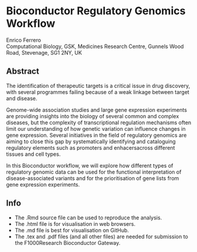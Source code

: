 # Bioconductor Regulatory Genomics Workflow

Enrico Ferrero  
Computational Biology, GSK, Medicines Research Centre, Gunnels Wood Road, Stevenage, SG1 2NY, UK

## Abstract

The identification of therapeutic targets is a critical issue in drug discovery, with several programmes failing because of a weak linkage between target and disease.

Genome-wide association studies and large gene expression experiments are providing insights into the biology of several common and complex diseases, but the complexity of transcriptional regulation mechanisms often limit our understanding of how genetic variation can influence changes in gene expression.
Several initiatives in the field of regulatory genomics are aiming to close this gap by systematically identifying and cataloguing regulatory elements such as promoters and enhacersacross different tissues and cell types.

In this Bioconductor workflow, we will explore how different types of regulatory genomic data can be used for the functional interpretation of disease-associated variants and for the prioritisation of gene lists from gene expression experiments.

## Info

- The .Rmd source file can be used to reproduce the analysis.
- The .html file is for visualisation in web browsers.
- The .md file is best for visualisation on GitHub.
- The .tex and .pdf files (and all other files) are needed for submission to the F1000Research Bioconductor Gateway. 